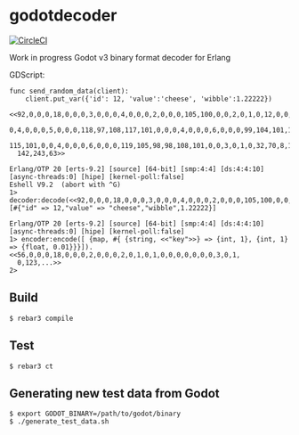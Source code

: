 godotdecoder
=====
[![CircleCI](https://circleci.com/gh/wot123/godotdecoder.svg?style=svg)](https://circleci.com/gh/wot123/godotdecoder)


Work in progress Godot v3 binary format decoder for Erlang
  
  
GDScript:  

```
func send_random_data(client):
	client.put_var({'id': 12, 'value':'cheese', 'wibble':1.22222})
```

```
<<92,0,0,0,18,0,0,0,3,0,0,0,4,0,0,0,2,0,0,0,105,100,0,0,2,0,1,0,12,0,0,0,0,0,0,
  0,4,0,0,0,5,0,0,0,118,97,108,117,101,0,0,0,4,0,0,0,6,0,0,0,99,104,101,101,
  115,101,0,0,4,0,0,0,6,0,0,0,119,105,98,98,108,101,0,0,3,0,1,0,32,70,8,143,54,
  142,243,63>>
```

```
Erlang/OTP 20 [erts-9.2] [source] [64-bit] [smp:4:4] [ds:4:4:10] [async-threads:0] [hipe] [kernel-poll:false]  
Eshell V9.2  (abort with ^G)  
1> decoder:decode(<<92,0,0,0,18,0,0,0,3,0,0,0,4,0,0,0,2,0,0,0,105,100,0,0,2,0,1,0,12,0,0,0,0,0,0,0,4,0,0,0,5,0,0,0,118,97,108,117,101,0,0,0,4,0,0,0,6,0,0,0,99,104,101,101,115,101,0,0,4,0,0,0,6,0,0,0,119,105,98,98,108,101,0,0,3,0,1,0,32,70,8,143,54,142,243,63>>).
[#{"id" => 12,"value" => "cheese","wibble",1.22222}]
```

```
Erlang/OTP 20 [erts-9.2] [source] [64-bit] [smp:4:4] [ds:4:4:10] [async-threads:0] [hipe] [kernel-poll:false]  
1> encoder:encode([ {map, #{ {string, <<"key">>} => {int, 1}, {int, 1} => {float, 0.01}}}]).
<<56,0,0,0,18,0,0,0,2,0,0,0,2,0,1,0,1,0,0,0,0,0,0,0,3,0,1,
  0,123,...>>
2> 

```
Build
-----

    $ rebar3 compile


Test
-----

    $ rebar3 ct  


Generating new test data from Godot
-----

    $ export GODOT_BINARY=/path/to/godot/binary
    $ ./generate_test_data.sh
